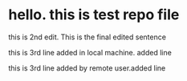 # hello. this is test repo file

this is 2nd edit. This is the final edited sentence


this is 3rd line added in local machine. added line

this is 3rd line added by remote user.added line
